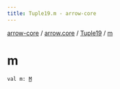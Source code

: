 ```yaml
---
title: Tuple19.m - arrow-core
---
```


[arrow-core](../../index.html) / [arrow.core](../index.html) / [Tuple19](index.html) / [m](./m.html)

# m

`val m: `[`M`](index.html#M)